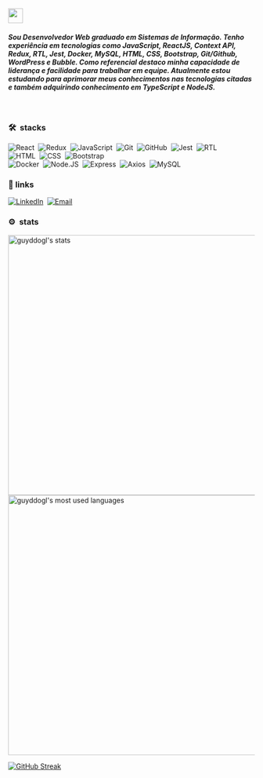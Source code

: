 ### <img src="https://raw.githubusercontent.com/kaueMarques/kaueMarques/master/hi.gif" width="30px" height="30px">

##### Sou Desenvolvedor Web graduado em Sistemas de Informação. Tenho experiência em tecnologias como JavaScript, ReactJS, Context API, Redux, RTL, Jest, Docker, MySQL, HTML, CSS, Bootstrap, Git/Github, WordPress e Bubble. Como referencial destaco minha capacidade de liderança e facilidade para trabalhar em equipe. Atualmente estou estudando para aprimorar meus conhecimentos nas tecnologias citadas e também adquirindo conhecimento em TypeScript e NodeJS.
<br/>

### 🛠 &nbsp;stacks

![React](https://img.shields.io/badge/-React-1b374b?style=for-the-badge&logo=React)&nbsp;
![Redux](https://img.shields.io/badge/-Redux-1b374b?style=for-the-badge&logo=Redux)&nbsp;
![JavaScript](https://img.shields.io/badge/-JavaScript-1b374b?style=for-the-badge&logo=javascript)&nbsp;
![Git](https://img.shields.io/badge/-Git-1b374b?style=for-the-badge&logo=git)&nbsp;
![GitHub](https://img.shields.io/badge/-GitHub-1b374b?style=for-the-badge&logo=github)&nbsp;
![Jest](https://img.shields.io/badge/-Jest-1b374b?style=for-the-badge&logo=jest)&nbsp;
![RTL](https://img.shields.io/badge/-RTL-1b374b?style=for-the-badge&logo=RTL)&nbsp; <br>
![HTML](https://img.shields.io/badge/-HTML-1b374b?style=for-the-badge&logo=HTML5)&nbsp;
![CSS](https://img.shields.io/badge/-CSS-1b374b?style=for-the-badge&logo=CSS3&logoColor=1572B6)&nbsp;
![Bootstrap](https://img.shields.io/badge/-Bootstrap-1b374b?style=for-the-badge&logo=Bootstrap)&nbsp; <br>
![Docker](https://img.shields.io/badge/-Docker-1b374b?style=for-the-badge&logo=Docker)&nbsp;
![Node.JS](https://img.shields.io/badge/-Node.js-1b374b?style=for-the-badge&logo=NODE.JS&logoColor=1572B6)&nbsp;
![Express](https://img.shields.io/badge/-Express-1b374b?style=for-the-badge&logo=Express)&nbsp;
![Axios](https://img.shields.io/badge/-Axios-1b374b?style=for-the-badge&logo=Axios)&nbsp;
![MySQL](https://img.shields.io/badge/-MySQL-1b374b?style=for-the-badge&logo=MySQL)&nbsp;
 <!--
![PHP](https://img.shields.io/badge/-PHP-1b374b?style=for-the-badge&logo=PHP)&nbsp;
-->

### :link:&nbsp;links
<a href="https://linkedin.com/in/guyddogl">![LinkedIn](https://img.shields.io/badge/-LinkedIn-1b374b?style=for-the-badge&logo=LinkedIn)</a>&nbsp;
<a href="mailto:guyddogl@gmail.com">![Email](https://img.shields.io/badge/-Email-1b374b?style=for-the-badge&logo=gmail&logoColor=ffffff)</a>&nbsp;

### ⚙️ &nbsp;stats
 
<p align="left">
<img width="530em" src="https://github-readme-stats.vercel.app/api?username=guyddogl&count_private=true&hide=hack&show_icons=true&theme=dracula&title_color=00ccdb&border_color=1b374b&icon_color=00ccdb&bg_color=21282f" alt="guyddogl's stats"/>
<img width="530em" src="https://github-readme-stats.vercel.app/api/top-langs/?username=guyddogl&count_private=true&hide=hack&layout=compact&theme=dracula&title_color=00ccdb&border_color=1b374b&icon_color=00ccdb&bg_color=21282f" alt="guyddogl's most used languages"/>
</p>

[![GitHub Streak](https://github-readme-streak-stats.herokuapp.com?user=guyddogl&theme=prussian&hide_border=true&date_format=j%20M%5B%20Y%5D)](https://git.io/streak-stats)

